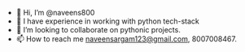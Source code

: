 - 👋 Hi, I’m @naveens800
- 🌱 I have experience in working with python tech-stack
- 💞️ I’m looking to collaborate on pythonic projects.
- 📫 How to reach me naveensargam123@gmail.com, 8007008467.

<!---
naveens800/naveens800 is a ✨ special ✨ repository because its `README.md` (this file) appears on your GitHub profile.
You can click the Preview link to take a look at your changes.
--->
